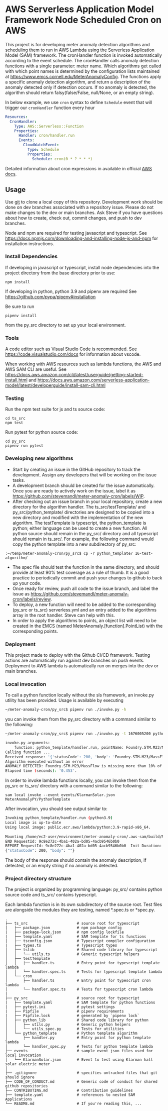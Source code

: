 <!--
title: 'Meter Anomaly Cron scheduler'
description: 'This is a cron scheduler for running anomaly detection functions on a schedule, and compiling the anomalies into a report.'
layout: Doc
framework: v3
platform: AWS
language: nodeJS
priority: 1
authorName: 'Steve Mandl'
authorAvatar: 'https://secure.gravatar.com/avatar/d3fe459f8114ad905d54de551e44e4f0?s=800&d=identicon'
-->

# AWS Serverless Application Model Framework Node Scheduled Cron on AWS

This project is for developing meter anomaly detection algorithms and scheduling them to run in AWS Lambda using the Serverless Application Model (SAM) framework.
The cronHandler function is invoked automatically according to the event schedule. The cronHandler calls anomaly detection functions with a single parameter: meter name. Which algorithms get called with which point names is determined by the configuration lists maintained at https://www.emcs.cornell.edu/MeterAnomalyConfig. 
The functions apply a specific anomaly detection algorithm, and return a description of the anomaly detected only if detection occurs. If no anomaly is detected, the algorithm should return falsy(false/False, null/None, or an empty string).


In below example, we use `cron` syntax to define `Schedule` event that will trigger our `cronHandler` function every hour

```yml
Resources:
  CronHandler:
    Type: AWS::Serverless::Function
    Properties:
      Handler: cron/handler.run
      Events:
        CloudWatchEvent:
          Type: Schedule
          Properties:
            Schedule: cron(0 * ? * * *)      
```

Detailed information about cron expressions in available in official [AWS docs](https://docs.aws.amazon.com/AmazonCloudWatch/latest/events/ScheduledEvents.html#CronExpressions).


## Usage

Use [git](https://github.com/git-guides/install-git) to clone a local copy of this repository. Development work should be done on dev branches associated with a repository issue. Please do not make changes to the dev or main branches. Ask Steve if you have questions about how to create, check out, commit changes, and push to dev branches.

Node and npm are required for testing javascript and typescript. See https://docs.npmjs.com/downloading-and-installing-node-js-and-npm for installation instructions.
### Install Dependencies

If developing in javascript or typescript, install node dependencies into the project directory from the base directory prior to use:
```
npm install
```

If developing in python, python 3.9 and pipenv are required
See https://github.com/pypa/pipenv#installation

Be sure to run 
```
pipenv install
```
from the py_src directory to set up your local environment.

### Tools
A code editor such as Visual Studio Code is recommended. See https://code.visualstudio.com/docs for information about vscode.

When working with AWS resources such as lambda functions, the AWS and AWS SAM CLI are useful. See https://docs.aws.amazon.com/cli/latest/userguide/getting-started-install.html and https://docs.aws.amazon.com/serverless-application-model/latest/developerguide/install-sam-cli.html

### Testing
Run the npm test suite for js and ts source code:
```
cd ts_src
npm test
```
Run pytest for python source code:
```
cd py_src
pipenv run pytest
```

### Developing new algorithms
 - Start by creating an issue in the GitHub repository to track the development. Assign any developers that will be working on the issue tasks. 
 - A development branch should be created for the issue automatically. Once you are ready to actively work on the issue, label it as https://github.com/stevemandl/meter-anomaly-cron/labels/WIP.
 - After checking out an issue branch in your local repository, create a new directory for the algorithm handler. The ts_src/testTemplate/ and py_src/python_template/ directories are designed to be copied into a new directory and modified 
with the implementation of the new algorithm. The testTemplate is typescript, the python_template is python; either language can be used to create a new function. All python source should remain in the py_src/ directory and all typescript should remain in ts_src/. For example, the following command would copy the python template into a new subdirectory of py_src:
```
:~/temp/meter-anomaly-cron/py_src$ cp -r python_template/ 16-test-algorithm/
```
 - The spec file should test the function in the same directory, and should provide at least 90% test coverage as a rule of thumb. It is a good practice to periodically commit and push your changes to github to back up your code.
 - Once ready for review, push all code to the issue branch, and label the issue as https://github.com/stevemandl/meter-anomaly-cron/labels/review.
 - To deploy, a new function will need to be added to the corresponding (py_src or ts_src) serverless.yml and an entry added to the algorithms array in the root handler. Steve can help with this.
 - In order to apply the algorithms to points, an object list will need to be created in the EMCS (named MeterAnomaly.[function].PointList) with the corresponding points.
### Deployment

This project made to deploy with the Github CI/CD framework. Testing actions are automatically run against dev branches on push events. Deployment to AWS lambda is automatically run on merges into the dev or main branches.

### Local invocation

To call a python function locally without the sls framework, an invoke.py utility has been provided. Usage is available by executing
```bash
~/meter-anomaly-cron/py_src$ pipenv run ./invoke.py -h
```
you can invoke them from the py_src directory with a command similar to the following:
```bash
~/meter-anomaly-cron/py_src$ pipenv run ./invoke.py -t 1676005200 python_template/handler.run Foundry.STM.M23/MassFlow

invoke.py arguments:
    function: python_template/handler.run, pointName: Foundry.STM.M23/MassFlow, timeStamp: 1676005200 
Calling function ...
Received response: '{'statusCode': 200, 'body': 'Foundry.STM.M23/MassFlow is missing more than 10% of values for the period 2023-01-11 00:00 to 2023-02-10 00:00'}'
Algorithm executed without an error
ANOMALY DETECTED: Foundry.STM.M23/MassFlow is missing more than 10% of values for the period 2023-01-11 00:00 to 2023-02-10 00:00
Elapsed time (seconds): '0.453'.
```

In order to invoke lambda functions locally, you can invoke them from the py_src or ts_src/ directory with a command similar to the following:

```
sam local invoke --event events/KlarmanSolar.json MeterAnomalyPY/PythonTemplate
```

After invocation, you should see output similar to:

```bash
Invoking python_template/handler.run (python3.9)                                                                                                                                                                                           
Local image is up-to-date                                                                                                                                                                                                                  
Using local image: public.ecr.aws/lambda/python:3.9-rapid-x86_64.                                                                                                                                                                          
                                                                                                                                                                                                                                           
Mounting /home/ec2-user/environment/meter-anomaly-cron/.aws-sam/build/MeterAnomalyPY/PythonTemplate as /var/task:ro,delegated, inside runtime container                                                                                    
END RequestId: 9c8e272c-4ba1-402a-bd05-4acb9546b0b0
REPORT RequestId: 9c8e272c-4ba1-402a-bd05-4acb9546b0b0  Init Duration: 0.03 ms  Duration: 447.82 ms     Billed Duration: 448 ms Memory Size: 128 MB     Max Memory Used: 128 MB
{"statusCode": 200, "body": ""}
```
The body of the response should contain the anomaly description, if detected, or an empty string if no anomaly is detected.

### Project directory structure
The project is organized by programming language: py_src/ contains python source code and ts_src/ contains typescript.

Each lambda function is in its own subdirectory of the source root. Test files are alongside the modules they are testing, named *.spec.ts or *spec.py.

```
.
├── ts_src                      # source root for typescript
|   ├── package.json            # npm package config
|   ├── package-lock.json       # npm config lockfile
|   ├── template.yaml           # SAM template for ts functions
|   ├── tsconfig.json           # Typescript compiler configuration
|   ├── types.ts                # Typescript types
│   ├── tslib                   # Shared code library for typescript
│   │   └── utils.ts            # Generic typescript helpers
│   ├── testTemplate            
│   │   ├── handler.ts          # Entry point for typescript template lambda
│   │   └── handler.spec.ts     # Tests for typescript template lambda
│   └── cron
│       ├── handler.ts          # Entry point for typescript cron lambda
│       └── handler.spec.ts     # Tests for typescript cron lambda
|
├── py_src                      # source root for typescript
|   ├── template.yaml           # SAM template for python functions
|   ├── pytest.ini              # pytest settings
|   ├── Pipfile                 # pipenv requirements
|   ├── Pipfile.lock            # generated by `pipenv lock`
│   ├── python_lib              # Shared code library for python
│   │   ├── utils.py            # Generic python helpers
│   │   └── utils_spec.py       # Tests for utilities
│   └── python_template         # Python template algorithm
│       ├── handler.py          # Entry point for python template lambda
│       └── handler_spec.py     # Tests for python template lambda
├── events                      # sample event json files used for local invocation
│   └── KlarmanSolar.json       # Event to test using Klarman hall solar electric meter
│
├── .gitignore                  # specifies untracked files that git should ignore
├── CODE_OF_CONDUCT.md          # Generic code of conduct for shared github repositories
├── CONTRIBUTING.md             # Contribution guidelines
├── template.yaml               # references to nested SAM Applications
└── README.md                   # If you're reading this, ...
```

